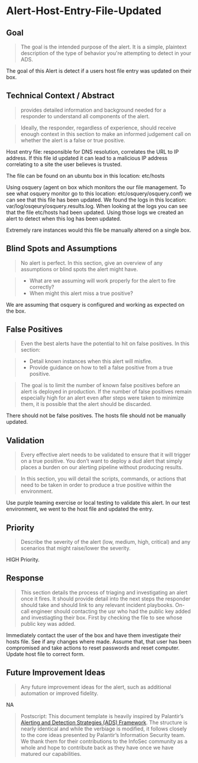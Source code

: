 # Alert-Host-Entry-File-Updated

## Goal

> The goal is the intended purpose of the alert. It is a simple, plaintext description of the type of behavior you're attempting to detect in your ADS.

The goal of this Alert is detect if a users host file entry was updated on their box. 

## Technical Context / Abstract

> provides detailed information and background needed for a responder to understand all components of the alert.

> Ideally, the responder, regardless of experience, should receive enough context in this section to make an informed judgement call on whether the alert is a false or true positive.

Host entry file: responsible for DNS resolution, correlates the URL to IP address. If this file id updated it can lead to a malicious IP address correlating to a site the user believes is trusted.

The file can be found on an ubuntu box in this location: etc/hosts

Using osquery (agent on box which monitors the our file management. To see what osquery monitor go to this location: etc/osquery/osquery.conf) we can see that this file has been updated. We found the logs in this location: var/log/osqeury/osquery.results.log. When looking at the logs you can see that the file etc/hosts had been updated. Using those logs we created an alert to detect when this log has been updated. 

Extremely rare instances would this file be manually altered on a single box.

## Blind Spots and Assumptions

> No alert is perfect. In this section, give an overview of any assumptions or blind spots the alert might have.

> * What are we assuming will work properly for the alert to fire correctly?
> * When might this alert miss a true positive?

We are assuming that osquery is configured and working as expected on the box. 

## False Positives

> Even the best alerts have the potential to hit on false positives. In this section:

> * Detail known instances when this alert will misfire.
> * Provide guidance on how to tell a false positive from a true positive. 

> The goal is to limit the number of known false positives before an alert is deployed in production. If the number of false positives remain especially high for an alert even after steps were taken to minimize them, it is possible that the alert should be discarded.

There should not be false positives. The hosts file should not be manually updated. 

## Validation

> Every effective alert needs to be validated to ensure that it will trigger on a true positive. You don’t want to deploy a dud alert that simply places a burden on our alerting pipeline without producing results.
 
> In this section, you will detail the scripts, commands, or actions that need to be taken in order to produce a true positive within the environment. 

Use purple teaming exercise or local testing to validate this alert. In our test environment, we went to the host file and updated the entry. 

## Priority

> Describe the severity of the alert (low, medium, high, critical) and any scenarios that might raise/lower the severity. 

HIGH Priority. 

## Response

> This section details the process of triaging and investigating an alert once it fires. It should provide detail into the next steps the responder should take and should link to any relevant incident playbooks.
On-call engineer should contacting the usr who had the public key added and investiagting their box. First by checking the file to see whose public key was added. 

Immediately contact the user of the box and have them investigate their hosts file. See if any changes where made. Assume that, that user has been compromised and take actions to reset passwords and reset computer. Update host file to correct form. 

## Future Improvement Ideas

> Any future improvement ideas for the alert, such as additional automation or improved fidelity.

NA

> Postscript: This document template is heavily inspired by Palantir’s [Alerting and Detection Strategies (ADS) Framework](https://github.com/palantir/alerting-detection-strategy-framework). The structure is nearly identical and while the verbiage is modified, it follows closely to the core ideas presented by Palantir’s Information Security team. We thank them for their contributions to the InfoSec community as a whole and hope to contribute back as they have once we have matured our capabilities. 